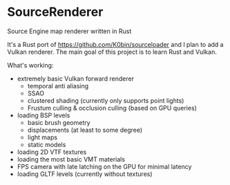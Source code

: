 # SourceRenderer
Source Engine map renderer written in Rust

It's a Rust port of https://github.com/K0bin/sourceloader and I plan to add a Vulkan renderer.
The main goal of this project is to learn Rust and Vulkan.

What's working:
* extremely basic Vulkan forward renderer
  * temporal anti aliasing
  * SSAO
  * clustered shading (currently only supports point lights)
  * Frustum culling & occlusion culling (based on GPU queries)
* loading BSP levels
  * basic brush geometry
  * displacements (at least to some degree)
  * light maps
  * static models
* loading 2D VTF textures
* loading the most basic VMT materials
* FPS camera with late latching on the GPU for minimal latency
* loading GLTF levels (currently without textures)

